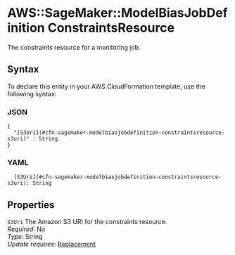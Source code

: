 # AWS::SageMaker::ModelBiasJobDefinition ConstraintsResource<a name="aws-properties-sagemaker-modelbiasjobdefinition-constraintsresource"></a>

The constraints resource for a monitoring job\.

## Syntax<a name="aws-properties-sagemaker-modelbiasjobdefinition-constraintsresource-syntax"></a>

To declare this entity in your AWS CloudFormation template, use the following syntax:

### JSON<a name="aws-properties-sagemaker-modelbiasjobdefinition-constraintsresource-syntax.json"></a>

```
{
  "[S3Uri](#cfn-sagemaker-modelbiasjobdefinition-constraintsresource-s3uri)" : String
}
```

### YAML<a name="aws-properties-sagemaker-modelbiasjobdefinition-constraintsresource-syntax.yaml"></a>

```
  [S3Uri](#cfn-sagemaker-modelbiasjobdefinition-constraintsresource-s3uri): String
```

## Properties<a name="aws-properties-sagemaker-modelbiasjobdefinition-constraintsresource-properties"></a>

`S3Uri` <a name="cfn-sagemaker-modelbiasjobdefinition-constraintsresource-s3uri"></a>
The Amazon S3 URI for the constraints resource\.  
_Required_: No  
_Type_: String  
_Update requires_: [Replacement](https://docs.aws.amazon.com/AWSCloudFormation/latest/UserGuide/using-cfn-updating-stacks-update-behaviors.html#update-replacement)
